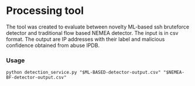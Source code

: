 # Processing tool
The tool was created to evaluate between novelty ML-based ssh bruteforce detector and traditional flow based NEMEA detector. The input is in csv format. The output are IP addresses with their label and malicious confidence obtained from abuse IPDB. 


### Usage
```
python detection_service.py "$ML-BASED-detector-output.csv" "$NEMEA-BF-detector-output.csv"
```

